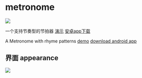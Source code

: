 # metronome
![](https://img.shields.io/github/license/tinywisp/metronome.svg)


一个支持节奏型的节拍器
[演示](https://tinywisp.github.io/metronome/)
[安卓app下载](https://github.com/TinyWisp/metronome/releases)

A Metronome with rhyme patterns
[demo](https://tinywisp.github.io/metronome/)
[download android app](https://github.com/TinyWisp/metronome/releases)

## 界面 appearance
![](https://tinywisp.github.io/metronome/demo.png)

